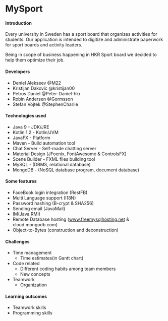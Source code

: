 # MySport

#### Introduction
Every university in Sweden has a sport board that organizes activities for students. Our application is intended to digitize and administrate paperwork for sport boards and activity leaders. 

Being in scope of business happening in HKR Sport board we decided to help them optimize their job.

#### Developers
- Deniel Alekseev @M22
- Kristijan Dakovic @kristijan00
- Petros Daniel @Peter-Daniel-hkr
- Robin Andersen @Gormsson
- Stefan Vojtek @StephenCharlie


#### Technologies used
- Java 9 - JDK/JRE
- Kotlin 1.2 - Kotlin/JVM
- JavaFX - Platform
- Maven - Build automation tool
- Chat Server - Self-made chatting server
- Material Design (JFoenix, FontAwesome & ControlsFX)
- Scene Builder - FXML files building tool
- MySQL - (DBMS, relational database)
- MongoDB - (NoSQL database program, document database)

#### Some features
- FaceBook login integration (RestFB)
- Multi Language support (I18N)
- Password hashing (B-crypt & SHA256)
- Sending email (JavaMail)
- IM(Java RMI)
- Remote Database hosting (www.freemysqlhosting.net & cloud.mongodb.com)
- Object-to-Bytes (construction and deconstruction)

#### Challenges
- Time management
    - Time estimates(in Gantt chart)
- Code related
    - Different coding habits among team members
    - New concepts
- Teamwork
    - Organization
    
#### Learning outcomes    
- Teamwork skills
- Programming skills





